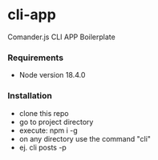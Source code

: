 # cli-app
Comander.js CLI APP Boilerplate

### Requirements
- Node version 18.4.0

### Installation
- clone this repo
- go to project directory
- execute: npm i -g
- on any directory use the command "cli" 
- ej. cli posts -p
